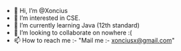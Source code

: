 - 👋 Hi, I’m @Xoncius
- 👀 I’m interested in CSE.
- 🌱 I’m currently learning Java (12th standard)
- 💞️ I’m looking to collaborate on nowhere :(
- 📫 How to reach me :- "Mail me :- xonciusx@gmail.com"

<!---
Xoncius/Xoncius is a ✨ special ✨ repository because its `README.md` (this file) appears on your GitHub profile.
You can click the Preview link to take a look at your changes.
--->
